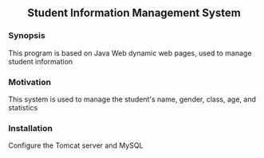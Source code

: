 ## <center>Student Information Management System</center>

### Synopsis

This program is based on Java Web dynamic web pages, used to manage student information

### Motivation

This system is used to manage the student's name, gender, class, age, and statistics

### Installation

Configure the Tomcat server and MySQL
